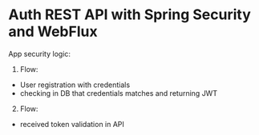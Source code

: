# Auth REST API with Spring Security and WebFlux

App security logic:

1. Flow:
- User registration with credentials
- checking in DB that credentials matches and returning JWT 

2. Flow:
- received token validation in API